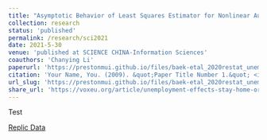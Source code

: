 ```yaml
---
title: "Asymptotic Behavior of Least Squares Estimator for Nonlinear Autoregressive Models"
collection: research
status: 'published'
permalink: /research/sci2021
date: 2021-5-30
venue: 'published at SCIENCE CHINA-Information Sciences'
coauthors: 'Chanying Li'
paperurl: 'https://prestonmui.github.io/files/baek-etal_2020restat_unemploymenteffects.pdf'
citation: 'Your Name, You. (2009). &quot;Paper Title Number 1.&quot; <i>Journal 1</i>. 1(1).'
url_slug: 'https://prestonmui.github.io/files/baek-etal_2020restat_unemploymenteffects.pdf'
share_url: 'https://voxeu.org/article/unemployment-effects-stay-home-orders'
---
```


Test

[Replic Data](https://dataverse.harvard.edu/dataset.xhtml?persistentId=doi:10.7910/DVN/RKPFLB)
